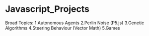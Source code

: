 # Javascript_Projects

Broad Topics:
1.Autonomous Agents
2.Perlin Noise (P5.js)
3.Genetic Algorithms
4.Steering Behaviour (Vector Math)
5.Games
